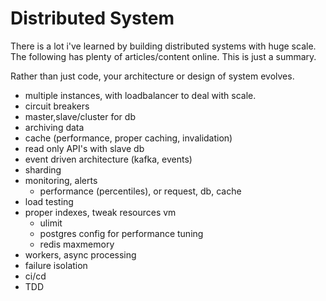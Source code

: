 # Distributed System

There is a lot i've learned by building distributed systems with huge scale. The following has plenty of articles/content online. This is just a summary.

Rather than just code, your architecture or design of system evolves.

- multiple instances, with loadbalancer to deal with scale.
- circuit breakers
- master,slave/cluster for db
- archiving data
- cache (performance, proper caching, invalidation)
- read only API's with slave db
- event driven architecture (kafka, events)
- sharding
- monitoring, alerts
    - performance (percentiles), or request, db, cache
- load testing
- proper indexes, tweak resources vm
    - ulimit
    - postgres config for performance tuning
    - redis maxmemory
- workers, async processing
- failure isolation
- ci/cd
- TDD
